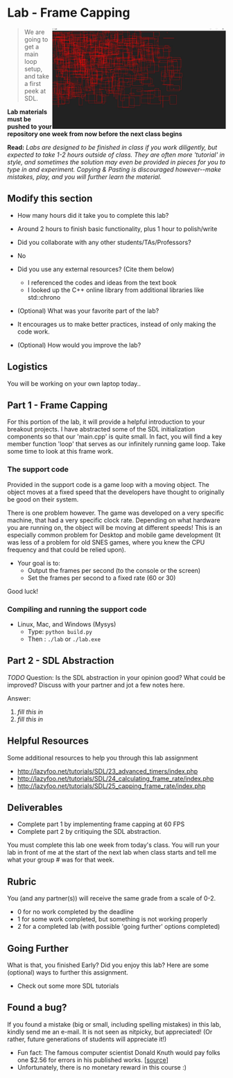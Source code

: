 # Lab - Frame Capping

<img align="right" width="400px" src="./media/rectangles.JPG">

> We are going to get a main loop setup, and take a first peek at SDL.

**Lab materials must be pushed to your repository one week from now before the next class begins**

**Read:** *Labs are designed to be finished in class if you work diligently, but expected to take 1-2 hours outside of class. They are often more 'tutorial' in style, and sometimes the solution may even be provided in pieces for you to type in and experiment. Copying & Pasting is discouraged however--make mistakes, play, and you will further learn the material.*

## Modify this section

- How many hours did it take you to complete this lab?
- Around 2 hours to finish basic functionality, plus 1 hour to polish/write

- Did you collaborate with any other students/TAs/Professors?
- No

- Did you use any external resources? (Cite them below)
  - I referenced the codes and ideas from the text book
  - I looked up the C++ online library from additional libraries like std::chrono

- (Optional) What was your favorite part of the lab?
- It encourages us to make better practices, instead of only making the code work.

- (Optional) How would you improve the lab?

## Logistics

You will be working on your own laptop today..

## Part 1 - Frame Capping

For this portion of the lab, it will provide a helpful introduction to your breakout projects. I have abstracted some of the SDL initialization components so that our 'main.cpp' is quite small. In fact, you will find a key member function 'loop' that serves as our infinitely running game loop. Take some time to look at this frame work.


### The support code

Provided in the support code is a game loop with a moving object. The object moves at a fixed speed that the developers have thought to originally be good on their system.

There is one problem however. The game was developed on a very specific machine, that had a very specific clock rate. Depending on what hardware you are running on, the object will be moving at different speeds! This is an especially common problem for Desktop and mobile game development (It was less of a problem for old SNES games, where you knew the CPU frequency and that could be relied upon).

* Your goal is to:
  * Output the frames per second (to the console or the screen)
  * Set the frames per second to a fixed rate (60 or 30)
  
Good luck!

### Compiling and running the support code

* Linux, Mac, and Windows (Mysys)
  * Type: `python build.py`
  * Then : `./lab` or `./lab.exe`
  
## Part 2 - SDL Abstraction

*TODO* Question: Is the SDL abstraction in your opinion good? What could be improved? Discuss with your partner and jot a few notes here.

Answer: 

1. *fill this in*
2. *fill this in*


## Helpful Resources

Some additional resources to help you through this lab assignment

- http://lazyfoo.net/tutorials/SDL/23_advanced_timers/index.php
- http://lazyfoo.net/tutorials/SDL/24_calculating_frame_rate/index.php
- http://lazyfoo.net/tutorials/SDL/25_capping_frame_rate/index.php

## Deliverables

- Complete part 1 by implementing frame capping at 60 FPS
- Complete part 2 by critiquing the SDL abstraction.

You must complete this lab one week from today's class. You will run your lab in front of me at the start of the next lab when class starts and tell me what your group # was for that week.

## Rubric

You (and any partner(s)) will receive the same grade from a scale of 0-2.

- 0 for no work completed by the deadline
- 1 for some work completed, but something is not working properly
- 2 for a completed lab (with possible 'going further' options completed)

## Going Further

What is that, you finished Early? Did you enjoy this lab? Here are some (optional) ways to further this assignment.

- Check out some more SDL tutorials

## Found a bug?

If you found a mistake (big or small, including spelling mistakes) in this lab, kindly send me an e-mail. It is not seen as nitpicky, but appreciated! (Or rather, future generations of students will appreciate it!)

- Fun fact: The famous computer scientist Donald Knuth would pay folks one $2.56 for errors in his published works. [[source](https://en.wikipedia.org/wiki/Knuth_reward_check)]
- Unfortunately, there is no monetary reward in this course :)



